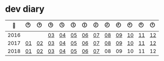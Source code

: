 # dev diary

| :calendar: | :clock1: | :clock2: | :clock3: | :clock4: | :clock5: | :clock6: | :clock7: | :clock8: | :clock9: | :clock10: | :clock11: | :clock12: |
:-----:|:-- |:-- |:-- |:-- |:-- |:-- |:-- |:-- |:-- |:-- |:-- |:-- |
| 2016 |    |    | [03](2016/03.md) | [04](2016/04.md) | [05](2016/05.md) | [06](2016/06.md) | [07](2016/07.md) | [08](2016/08.md) | [09](2016/09.md) | [10](2016/10.md) | [11](2016/11.md) | [12](2016/12.md) |
| 2017 | [01](2017/01.md) | [02](2017/02.md) | [03](2017/03.md) | [04](2017/04.md) | [05](2017/05.md) | [06](2017/06.md) | [07](2017/07.md) | [08](2017/08.md) | [09](2017/09.md) | [10](2017/10.md) | [11](2017/11.md) | [12](2017/12.md) |
| 2018 | [01](2018/01.md) | [02](2018/02.md) | [03](2018/03.md) | [04](2018/04.md) | [05](2018/05.md) | [06](2018/06.md) | [07](2018/07.md) | 08 | 09 | 10 | 11 | 12 |


